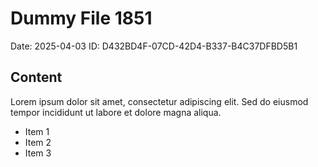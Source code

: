 # Dummy File 1851

Date: 2025-04-03
ID: D432BD4F-07CD-42D4-B337-B4C37DFBD5B1

## Content

Lorem ipsum dolor sit amet, consectetur adipiscing elit.
Sed do eiusmod tempor incididunt ut labore et dolore magna aliqua.

* Item 1
* Item 2
* Item 3
